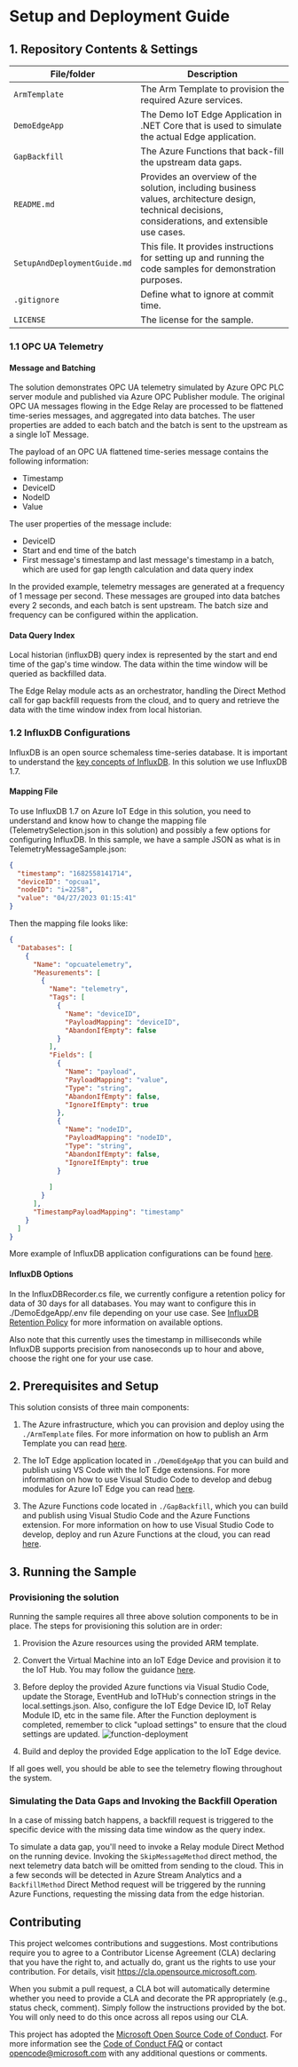 # Setup and Deployment Guide

## 1. Repository Contents & Settings

| File/folder       | Description                                |
|-------------------|--------------------------------------------|
| `ArmTemplate`             | The Arm Template to provision the required Azure services.                        |
| `DemoEdgeApp`             | The Demo IoT Edge Application in .NET Core that is used to simulate the actual Edge application.                        |
| `GapBackfill`             | The Azure Functions that back-fill the upstream data gaps.                        |
| `README.md`       | Provides an overview of the solution, including business values, architecture design, technical decisions, considerations, and extensible use cases.                       |
| `SetupAndDeploymentGuide.md`       | This file. It provides instructions for setting up and running the code samples for demonstration purposes.      |
| `.gitignore`      | Define what to ignore at commit time.      |
| `LICENSE`         | The license for the sample.                |

### 1.1 OPC UA Telemetry

#### Message and Batching

The solution demonstrates OPC UA telemetry simulated by Azure OPC PLC server module and published via Azure OPC Publisher module. The original OPC UA messages flowing in the Edge Relay are processed to be flattened time-series messages, and aggregated into data batches. The user properties are added to each batch and the batch is sent to the upstream as a single IoT Message.

The payload of an OPC UA flattened time-series message contains the following information:

- Timestamp
- DeviceID
- NodeID
- Value

The user properties of the message include:

- DeviceID
- Start and end time of the batch
- First message's timestamp and last message's timestamp in a batch, which are used for gap length calculation and data query index

In the provided example, telemetry messages are generated at a frequency of 1 message per second. These messages are grouped into data batches every 2 seconds, and each batch is sent upstream. The batch size and frequency can be configured within the application.

#### Data Query Index

Local historian (influxDB) query index is represented by the start and end time of the gap's time window. The data within the time window will be queried as backfilled data.

The Edge Relay module acts as an orchestrator, handling the Direct Method call for gap backfill requests from the cloud, and to query and retrieve the data with the time window index from local historian.

### 1.2 InfluxDB Configurations

InfluxDB is an open source schemaless time-series database.
It is important to understand the [key concepts of InfluxDB](https://docs.influxdata.com/influxdb/v1.7/concepts/key_concepts/). In this solution we use InfluxDB 1.7.

#### Mapping File

To use InfluxDB 1.7 on Azure IoT Edge in this solution, you need to understand and know how to change the mapping file (TelemetrySelection.json in this solution) and possibly a few options for configuring InfluxDB.
In this sample, we have a sample JSON as what is in TelemetryMessageSample.json:

```json
{
  "timestamp": "1682558141714",
  "deviceID": "opcua1",
  "nodeID": "i=2258",
  "value": "04/27/2023 01:15:41"
}
```

Then the mapping file looks like:

```json
{
  "Databases": [
    {
      "Name": "opcuatelemetry",
      "Measurements": [
        {
          "Name": "telemetry",
          "Tags": [
            {
              "Name": "deviceID",
              "PayloadMapping": "deviceID",
              "AbandonIfEmpty": false
            }
          ],
          "Fields": [
            {
              "Name": "payload",
              "PayloadMapping": "value",
              "Type": "string",
              "AbandonIfEmpty": false,
              "IgnoreIfEmpty": true
            },
            {
              "Name": "nodeID",
              "PayloadMapping": "nodeID",
              "Type": "string",
              "AbandonIfEmpty": false,
              "IgnoreIfEmpty": true
            }
            
          ]
        }
      ],
      "TimestampPayloadMapping": "timestamp"
    }
  ]
}
```

More example of InfluxDB application configurations can be found [here](https://github.com/Azure-Samples/iot-edge-influxdb-grafana/blob/master/documentation/influxdb_README.md).

#### InfluxDB Options

In the InfluxDBRecorder.cs file, we currently configure a retention policy for data of 30 days for all databases. You may want to configure this in ./DemoEdgeApp/.env file depending on your use case. See [InfluxDB Retention Policy](https://docs.influxdata.com/influxdb/v1.7/query_language/database_management/#create-retention-policies-with-create-retention-policy) for more information on available options.

Also note that this currently uses the timestamp in milliseconds while InfluxDB supports precision from nanoseconds up to hour and above, choose the right one for your use case.

## 2. Prerequisites and Setup

This solution consists of three main components:

1. The Azure infrastructure, which you can provision and deploy using the `./ArmTemplate` files. For more information on how to publish an Arm Template you can read [here](https://docs.microsoft.com/en-us/azure/azure-resource-manager/templates/quickstart-create-templates-use-the-portal).

2. The IoT Edge application located in `./DemoEdgeApp` that you can build and publish using VS Code with the IoT Edge extensions. For more information on how to use Visual Studio Code to develop and debug modules for Azure IoT Edge you can read [here](https://docs.microsoft.com/en-us/azure/iot-edge/how-to-vs-code-develop-module).

3. The Azure Functions code located in `./GapBackfill`, which you can build and publish using Visual Studio Code and the Azure Functions extension. For more information on how to use Visual Studio Code to develop, deploy and run Azure Functions at the cloud, you can read [here](https://docs.microsoft.com/en-us/azure/azure-functions/functions-develop-vs-code?tabs=csharp).

## 3. Running the Sample

### Provisioning the solution

Running the sample requires all three above solution components to be in place. The steps for provisioning this solution are in order:

1. Provision the Azure resources using the provided ARM template.

2. Convert the Virtual Machine into an IoT Edge Device and provision it to the IoT Hub. You may follow the guidance [here](https://learn.microsoft.com/en-us/azure/iot-edge/how-to-provision-single-device-linux-symmetric?view=iotedge-1.4&tabs=azure-portal%2Cubuntu).

3. Before deploy the provided Azure functions via Visual Studio Code, update the Storage, EventHub and IoTHub's connection strings in the local.settings.json. Also, configure the IoT Edge Device ID, IoT Relay Module ID, etc in the same file.
After the Function deployment is completed, remember to click "upload settings"  to ensure that the cloud settings are updated.
![function-deployment](images/function-deployment.svg)

4. Build and deploy the provided Edge application to the IoT Edge device.

If all goes well, you should be able to see the telemetry flowing throughout the system.

### Simulating the Data Gaps and Invoking the Backfill Operation

In a case of missing batch happens, a backfill request is triggered to the specific device with the missing data time window as the query index.

To simulate a data gap, you'll need to invoke a Relay module Direct Method on the running device. Invoking the `SkipMessageMethod` direct method, the next telemetry data batch will be omitted from sending to the cloud. This in a few seconds will be detected in Azure Stream Analytics and a `BackfillMethod` Direct Method request will be triggered by the running Azure Functions, requesting the missing data from the edge historian.

## Contributing

This project welcomes contributions and suggestions.  Most contributions require you to agree to a
Contributor License Agreement (CLA) declaring that you have the right to, and actually do, grant us
the rights to use your contribution. For details, visit <https://cla.opensource.microsoft.com>.

When you submit a pull request, a CLA bot will automatically determine whether you need to provide
a CLA and decorate the PR appropriately (e.g., status check, comment). Simply follow the instructions
provided by the bot. You will only need to do this once across all repos using our CLA.

This project has adopted the [Microsoft Open Source Code of Conduct](https://opensource.microsoft.com/codeofconduct/).
For more information see the [Code of Conduct FAQ](https://opensource.microsoft.com/codeofconduct/faq/) or
contact [opencode@microsoft.com](mailto:opencode@microsoft.com) with any additional questions or comments.
